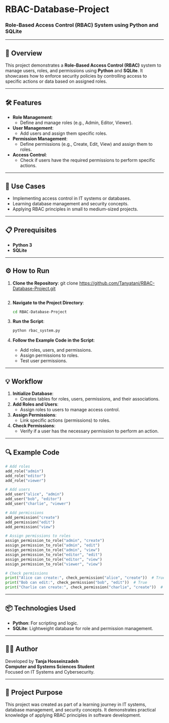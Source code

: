 # **RBAC-Database-Project**

### **Role-Based Access Control (RBAC) System using Python and SQLite**

---

## 🚀 **Overview**

This project demonstrates a **Role-Based Access Control (RBAC)** system to manage users, roles, and permissions using **Python** and **SQLite**. It showcases how to enforce security policies by controlling access to specific actions or data based on assigned roles.

---

## 🛠 **Features**

- **Role Management**:
  - Define and manage roles (e.g., Admin, Editor, Viewer).
- **User Management**:
  - Add users and assign them specific roles.
- **Permission Management**:
  - Define permissions (e.g., Create, Edit, View) and assign them to roles.
- **Access Control**:
  - Check if users have the required permissions to perform specific actions.

---

## 🎯 **Use Cases**

- Implementing access control in IT systems or databases.
- Learning database management and security concepts.
- Applying RBAC principles in small to medium-sized projects.

---

## 📋 **Prerequisites**

- **Python 3**
- **SQLite** 

---

## ⚙️ **How to Run**

1. **Clone the Repository**:
   git clone https://github.com/Tanyatani/RBAC-Database-Project.git
   ```

2. **Navigate to the Project Directory**:
   ```bash
   cd RBAC-Database-Project
   ```

3. **Run the Script**:
   ```bash
   python rbac_system.py
   ```

4. **Follow the Example Code in the Script**:
   - Add roles, users, and permissions.
   - Assign permissions to roles.
   - Test user permissions.

---

## 💡 **Workflow**

1. **Initialize Database**:
   - Creates tables for roles, users, permissions, and their associations.
2. **Add Roles and Users**:
   - Assign roles to users to manage access control.
3. **Assign Permissions**:
   - Link specific actions (permissions) to roles.
4. **Check Permissions**:
   - Verify if a user has the necessary permission to perform an action.

---

## 🔍 **Example Code**

```python
# Add roles
add_role("admin")
add_role("editor")
add_role("viewer")

# Add users
add_user("alice", "admin")
add_user("bob", "editor")
add_user("charlie", "viewer")

# Add permissions
add_permission("create")
add_permission("edit")
add_permission("view")

# Assign permissions to roles
assign_permission_to_role("admin", "create")
assign_permission_to_role("admin", "edit")
assign_permission_to_role("admin", "view")
assign_permission_to_role("editor", "edit")
assign_permission_to_role("editor", "view")
assign_permission_to_role("viewer", "view")

# Check permissions
print("Alice can create:", check_permission("alice", "create"))  # True
print("Bob can edit:", check_permission("bob", "edit"))  # True
print("Charlie can create:", check_permission("charlie", "create"))  # False
```

---

## 📦 **Technologies Used**

- **Python**: For scripting and logic.
- **SQLite**: Lightweight database for role and permission management.


---

## 👩‍💻 **Author**

Developed by **Tanja Hosseinzadeh**  
**Computer and Systems Sciences Student**  
Focused on IT Systems and Cybersecurity.

---

## 🌟 **Project Purpose**

This project was created as part of a learning journey in IT systems, database management, and security concepts. It demonstrates practical knowledge of applying RBAC principles in software development.


